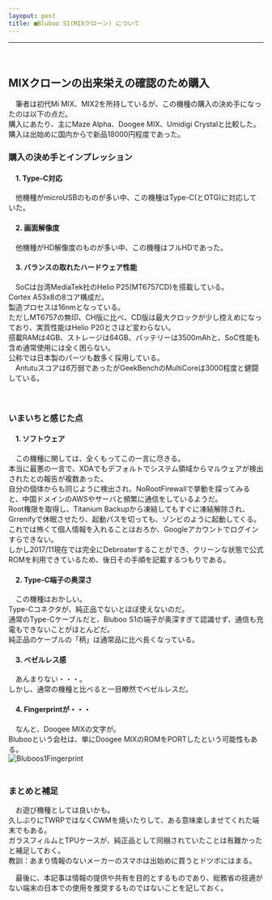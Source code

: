 ```yaml
---
layoput: post
title: ■Bluboo S1(MIXクローン) について
---
```

---
　
## **MIXクローンの出来栄えの確認のため購入**
 　筆者は初代Mi MIX、MIX2を所持しているが、この機種の購入の決め手になったのは以下の点だ。    
購入にあたり、主にMaze Alpha、Doogee MIX、Umidigi Crystalと比較した。  
購入は出始めに国内からで新品18000円程度であった。　　


### **購入の決め手とインプレッション**

#### 　1. Type-C対応
　他機種がmicroUSBのものが多い中、この機種はType-C(とOTG)に対応していた。


#### 　2. 画面解像度
　他機種がHD解像度のものが多い中、この機種はフルHDであった。  


#### 　3. バランスの取れたハードウェア性能
　SoCは台湾MediaTek社のHelio P25(MT6757CD)を搭載している。  
 Cortex A53x8の8コア構成だ。  
 製造プロセスは16nmとなっている。  
 ただしMT6757の無印、CH版に比べ、CD版は最大クロックが少し控えめになっており、実質性能はHelio P20とさほど変わらない。  
 搭載RAMは4GB、ストレージは64GB、バッテリーは3500mAhと、SoC性能も含め通常使用には全く困らない。  
 公称では日本製のパーツも数多く採用している。  
　Antutuスコアは6万弱であったがGeekBenchのMultiCoreは3000程度と健闘している。   

　　

### **いまいちと感じた点**

#### 　1. ソフトウェア

　この機種に関しては、全くもってこの一言に尽きる。  
 本当に最悪の一言で、XDAでもデフォルトでシステム領域からマルウェアが検出されたとの報告が複数あった。  
 自分の個体からも同じように検出され、NoRootFirewallで挙動を探ってみると、中国ドメインのAWSやサーバと頻繁に通信をしているようだ。  
 Root権限を取得し、Titanium Backupから凍結してもすぐに凍結解除され、Grrenifyで休眠させたり、起動パスを切っても、ゾンビのように起動してくる。  
 これでは怖くて個人情報を入れることはおろか、Googleアカウントでログインすらできない。  
 しかし2017/11現在では完全にDebroaterすることができ、クリーンな状態で公式ROMを利用できているため、後日その手順を記載するつもりである。  

#### 　2. Type-C端子の奥深さ
　この機種はおかしい。  
Type-Cコネクタが、純正品でないとほぼ使えないのだ。  
通常のType-Cケーブルだと、Bluboo S1の端子が奥深すぎて認識せず、通信も充電もできないことがほとんどだ。  
純正品のケーブルの「柄」は通常品に比べ長くなっている。  


#### 　3. ベゼルレス感
　あんまりない・・・。  
 しかし、通常の機種と比べると一目瞭然でベゼルレスだ。

#### 　4. Fingerprintが・・・
　なんと、Doogee MIXの文字が。  
Blubooという会社は、単にDoogee MIXのROMをPORTしたという可能性もある。  
 ![Bluboos1Fingerprint](https://beni2nd.github.io/images/Bluboos1Fingerprint.png "Bluboos1Fingerprint")  
 　　

### **まとめと補足**

　お遊び機種としては良いかも。  
久しぶりにTWRPではなくCWMを焼いたりして、ある意味楽しませてくれた端末でもある。  
ガラスフィルムとTPUケースが、純正品として同梱されていたことは有難かったと補足しておく。    
教訓：あまり情報のないメーカーのスマホは出始めに買うとドツボにはまる。  

　最後に、本記事は情報の提供や共有を目的とするものであり、総務省の技適がない端末の日本での使用を推奨するものではないことを記しておく。
